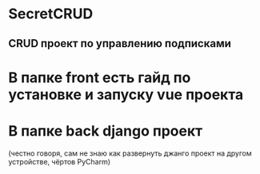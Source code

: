 # SecretCRUD

## CRUD проект по управлению подписками

# В папке front есть гайд по установке и запуску vue проекта

# В папке back django проект
(честно говоря, сам не знаю как развернуть джанго проект на другом устройстве, чёртов PyCharm)
